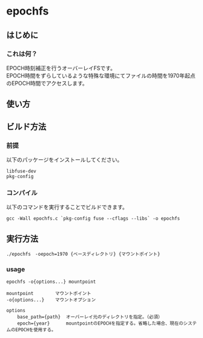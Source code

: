 # epochfs

## はじめに

### これは何？

EPOCH時刻補正を行うオーバーレイFSです。  
EPOCH時間をずらしているような特殊な環境にてファイルの時間を1970年起点のEPOCH時間でアクセスします。

## 使い方



## ビルド方法

### 前提

以下のパッケージをインストールしてください。

```
libfuse-dev
pkg-config
```

### コンパイル

以下のコマンドを実行することでビルドできます。

```
gcc -Wall epochfs.c `pkg-config fuse --cflags --libs` -o epochfs
```

## 実行方法

```
./epochfs　-oepoch=1970 {ベースディレクトリ} {マウントポイント}
```

### usage

```
epochfs -o{options...} mountpoint

mountpoint        マウントポイント
-o{options...}    マウントオプション

options
    base_path={path}  オーバーレイ元のディレクトリを指定。（必須）
    epoch={year}      mountpointのEPOCHを指定する。省略した場合、現在のシステムのEPOCHを使用する。
```

